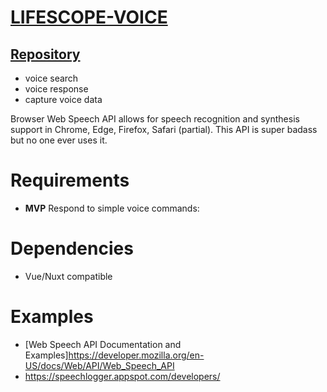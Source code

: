 # [LIFESCOPE-VOICE](https://github.com/LifeScopeLabs/lifescope-voice)

## [Repository](https://github.com/LifeScopeLabs/lifescope-voice)

- voice search
- voice response
- capture voice data

Browser Web Speech API allows for speech recognition and synthesis support in Chrome, Edge, Firefox, Safari (partial). This API is super badass but no one ever uses it. 

# Requirements
- **MVP** Respond to simple voice commands:

# Dependencies

- Vue/Nuxt compatible

# Examples

- [Web Speech API Documentation and Examples]https://developer.mozilla.org/en-US/docs/Web/API/Web_Speech_API
- https://speechlogger.appspot.com/developers/
<!--stackedit_data:
eyJoaXN0b3J5IjpbLTE0ODMzMzAyNjEsMTg1MzMwNTQ5NiwyMD
I3NjI5MzA0LC00NjI0Mzk2NDYsLTE0NzU5MDU3NzIsMTY1NDE5
MTk4NV19
-->